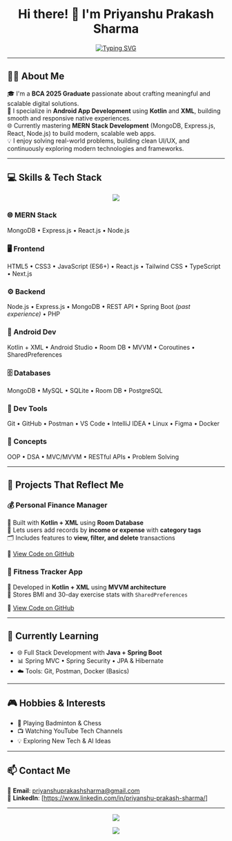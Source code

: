 <h1 align="center">Hi there! 👋 I'm Priyanshu Prakash Sharma</h1>
<p align="center">
  <a href="https://git.io/typing-svg"><img src="https://readme-typing-svg.demolab.com?font=Fira+Code&size=25&pause=1000&center=true&width=600&lines=Mern+Stack+Developer;Android+App+Developer+(Kotlin+%26+XML);Tech+Enthusiast" alt="Typing SVG" /></a>
</p>

---

## 🙋‍♂️ About Me

🎓 I'm a **BCA 2025 Graduate** passionate about crafting meaningful and scalable digital solutions.  
📱 I specialize in **Android App Development** using **Kotlin** and **XML**, building smooth and responsive native experiences.  
🌐 Currently mastering **MERN Stack Development** (MongoDB, Express.js, React, Node.js) to build modern, scalable web apps.  
💡 I enjoy solving real-world problems, building clean UI/UX, and continuously exploring modern technologies and frameworks.

---

## 💻 Skills & Tech Stack

<p align="center">
  <img src="https://skillicons.dev/icons?i=java,kotlin,cs,python,cpp,php,html,css,js,react,nextjs,expressjs,mongodb,nodejs,ts,mysql,firebase,git,github,postman,vscode,ai,docker,linux,figma,kali,ps&perline=9" />
</p>



### 🌐 MERN Stack  
MongoDB • Express.js • React.js • Node.js

### 🖥️ Frontend  
HTML5 • CSS3 • JavaScript (ES6+) • React.js • Tailwind CSS • TypeScript • Next.js

### ⚙️ Backend  
Node.js • Express.js • MongoDB • REST API • Spring Boot *(past experience)* • PHP

### 📱 Android Dev  
Kotlin + XML • Android Studio • Room DB • MVVM • Coroutines • SharedPreferences

### 🗄️ Databases  
MongoDB • MySQL • SQLite • Room DB • PostgreSQL

### 🧰 Dev Tools  
Git • GitHub • Postman • VS Code • IntelliJ IDEA • Linux • Figma • Docker

### 🧠 Concepts  
OOP • DSA • MVC/MVVM • RESTful APIs • Problem Solving


---

## 🚀 Projects That Reflect Me

### 💰 Personal Finance Manager

📱 Built with **Kotlin + XML** using **Room Database**  
💸 Lets users add records by **income or expense** with **category tags**  
🗂️ Includes features to **view, filter, and delete** transactions

🔗 [View Code on GitHub](https://github.com/Priyanshu-Prakash-Sharma/Personal-Finance-Manager)


### 📱 Fitness Tracker App

📱 Developed in **Kotlin + XML** using **MVVM architecture**  
💾 Stores BMI and 30-day exercise stats with `SharedPreferences`

🔗 [View Code on GitHub](https://github.com/Priyanshu-Prakash-Sharma/Fitness-App)

---

## 📘 Currently Learning

- 🌐 Full Stack Development with **Java + Spring Boot**
- 📊 Spring MVC • Spring Security • JPA & Hibernate
- ☁️ Tools: Git, Postman, Docker (Basics)

---

## 🎮 Hobbies & Interests

- 🏸 Playing Badminton & Chess  
- 📺 Watching YouTube Tech Channels  
- 💡 Exploring New Tech & AI Ideas

---

## 📫 Contact Me

📧 **Email**: priyanshuprakashsharma@gmail.com  
💼 **LinkedIn**:   [https://www.linkedin.com/in/priyanshu-prakash-sharma/]

---


<p align="center">
  <img src="https://github-readme-streak-stats.herokuapp.com/?user=Priyanshu-Prakash-Sharma&theme=tokyonight&hide_border=true" />
</p>

<p align="center">
  <img src="https://github-readme-stats.vercel.app/api/top-langs/?username=Priyanshu-Prakash-Sharma&layout=compact&theme=tokyonight&langs_count=8" />
</p>
